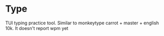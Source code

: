 # Type

TUI typing practice tool. Similar to monkeytype carrot + master + english 10k. It doesn't report wpm yet
